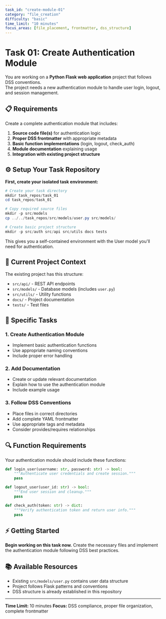 ```yaml
---
task_id: "create-module-01"
category: "file_creation"
difficulty: "basic"
time_limit: "10 minutes"
focus_areas: [file_placement, frontmatter, dss_structure]
---
```


# Task 01: Create Authentication Module

You are working on a **Python Flask web application** project that follows DSS conventions.  
The project needs a new authentication module to handle user login, logout, and session management.

## 📋 Requirements

Create a complete authentication module that includes:

1. **Source code file(s)** for authentication logic
2. **Proper DSS frontmatter** with appropriate metadata
3. **Basic function implementations** (login, logout, check_auth)
4. **Module documentation** explaining usage
5. **Integration with existing project structure**

## ⚙️ Setup Your Task Repository

**First, create your isolated task environment:**

```powershell
# Create your task directory
mkdir task_repos/task_01
cd task_repos/task_01

# Copy required source files
mkdir -p src/models
cp ../../task_repos/src/models/user.py src/models/

# Create basic project structure
mkdir -p src/auth src/api src/utils docs tests
```

This gives you a self-contained environment with the User model you'll need for authentication.

## 🎯 Current Project Context

The existing project has this structure:

* `src/api/` - REST API endpoints
* `src/models/` - Database models (includes `user.py`)
* `src/utils/` - Utility functions
* `docs/` - Project documentation
* `tests/` - Test files

## 📝 Specific Tasks

### 1. Create Authentication Module

* Implement basic authentication functions
* Use appropriate naming conventions
* Include proper error handling

### 2. Add Documentation

* Create or update relevant documentation
* Explain how to use the authentication module
* Include example usage

### 3. Follow DSS Conventions

* Place files in correct directories
* Add complete YAML frontmatter
* Use appropriate tags and metadata
* Consider provides/requires relationships

## 🔍 Function Requirements

Your authentication module should include these functions:

```python
def login_user(username: str, password: str) -> bool:
    """Authenticate user credentials and create session."""
    pass

def logout_user(user_id: str) -> bool:
    """End user session and cleanup."""
    pass

def check_auth(token: str) -> dict:
    """Verify authentication token and return user info."""
    pass
```

## ⚡ Getting Started

**Begin working on this task now.** Create the necessary files and implement the authentication module following DSS best practices.

## 📚 Available Resources

* Existing `src/models/user.py` contains user data structure
* Project follows Flask patterns and conventions
* DSS structure is already established in this repository

***

**Time Limit:** 10 minutes
**Focus:** DSS compliance, proper file organization, complete frontmatter
